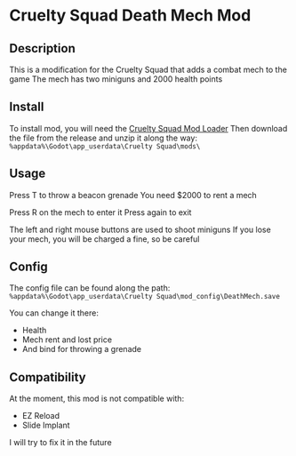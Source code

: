 # Cruelty Squad Death Mech Mod

## Description
This is a modification for the Cruelty Squad that adds a combat mech to the game
The mech has two miniguns and 2000 health points

## Install
To install mod, you will need the [Cruelty Squad Mod Loader](https://github.com/CruS-Modding-Infrastructure/crus-modloader)
Then download the file from the release and unzip it along the way:
`%appdata%\Godot\app_userdata\Cruelty Squad\mods\`

## Usage
Press T to throw a beacon grenade
You need $2000 to rent a mech

Press R on the mech to enter it
Press again to exit

The left and right mouse buttons are used to shoot miniguns
If you lose your mech, you will be charged a fine, so be careful

## Config
The config file can be found along the path:
`%appdata%\Godot\app_userdata\Cruelty Squad\mod_config\DeathMech.save`

You can change it there:
- Health
- Mech rent and lost price
- And bind for throwing a grenade

## Compatibility
At the moment, this mod is not compatible with:

- EZ Reload
- Slide Implant

I will try to fix it in the future
